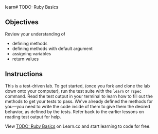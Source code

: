 learn# TODO: Ruby Basics

## Objectives

Review your understanding of

* defining methods
* defining methods with default argument
* assigning variables
* return values

## Instructions

This is a test-driven lab. To get started, (once you fork and clone the lab down
onto your computer), run the test suite with the `learn` or `rspec` command.
Read the test output in your terminal to learn how to fill out the methods to
get your tests to pass. We've already defined the methods for you––you need to
write the code inside of them to give them the desired behavior, as defined by
the tests. Refer back to the earlier lessons on reading test output for help. 

<p data-visibility='hidden'>View <a href='https://learn.co/lessons/todo-ruby-basics' title='TODO: Ruby Basics'>TODO: Ruby Basics</a> on Learn.co and start learning to code for free.</p>
